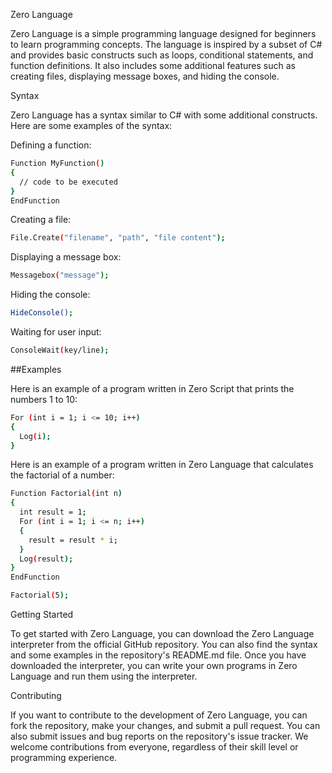 Zero Language

Zero Language is a simple programming language designed for beginners to learn programming concepts. The language is inspired by a subset of C# and provides basic constructs such as loops, conditional statements, and function definitions. It also includes some additional features such as creating files, displaying message boxes, and hiding the console.

Syntax

Zero Language has a syntax similar to C# with some additional constructs. Here are some examples of the syntax:

Defining a function:

```bash
Function MyFunction()
{
  // code to be executed
}
EndFunction
```

Creating a file:
```bash
File.Create("filename", "path", "file content");
```

Displaying a message box:
```bash
Messagebox("message");
```

Hiding the console:
```bash
HideConsole();
```
Waiting for user input:
```bash
ConsoleWait(key/line);
```


##Examples

Here is an example of a program written in Zero Script that prints the numbers 1 to 10:
```bash
For (int i = 1; i <= 10; i++)
{
  Log(i);
}
```
Here is an example of a program written in Zero Language that calculates the factorial of a number:
```bash
Function Factorial(int n)
{
  int result = 1;
  For (int i = 1; i <= n; i++)
  {
    result = result * i;
  }
  Log(result);
}
EndFunction

Factorial(5);
```

Getting Started

To get started with Zero Language, you can download the Zero Language interpreter from the official GitHub repository. You can also find the syntax and some examples in the repository's README.md file. Once you have downloaded the interpreter, you can write your own programs in Zero Language and run them using the interpreter.

Contributing

If you want to contribute to the development of Zero Language, you can fork the repository, make your changes, and submit a pull request. You can also submit issues and bug reports on the repository's issue tracker. We welcome contributions from everyone, regardless of their skill level or programming experience.
